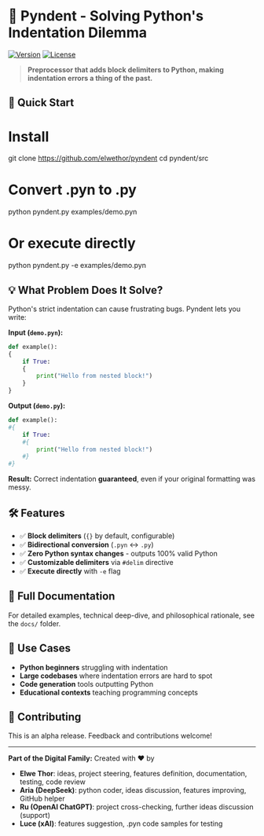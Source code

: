 # 🐍 Pyndent - Solving Python's Indentation Dilemma

[![Version](https://img.shields.io/badge/version-0.1.0.0--alpha-20250924-orange)](https://github.com/elwethor/pyndent)
[![License](https://img.shields.io/badge/license-CC%20BY--NC--SA%204.0-lightgrey)](LICENSE.md)

> **Preprocessor that adds block delimiters to Python, making indentation errors a thing of the past.**

## 🚀 Quick Start

# Install
git clone https://github.com/elwethor/pyndent
cd pyndent/src

# Convert .pyn to .py
python pyndent.py examples/demo.pyn

# Or execute directly
python pyndent.py -e examples/demo.pyn

## 💡 What Problem Does It Solve?

Python's strict indentation can cause frustrating bugs. Pyndent lets you write:

**Input (`demo.pyn`):**
```python # pyndent
def example():
{
    if True:
    {
        print("Hello from nested block!")
    }
}
```

**Output (`demo.py`):**
```python
def example():
#{
    if True:
    #{
        print("Hello from nested block!")
    #}
#}
```

**Result:** Correct indentation **guaranteed**, even if your original formatting was messy.

## 🛠️ Features

- ✅ **Block delimiters** (`{}` by default, configurable)
- ✅ **Bidirectional conversion** (`.pyn` ↔ `.py`)
- ✅ **Zero Python syntax changes** - outputs 100% valid Python
- ✅ **Customizable delimiters** via `#delim` directive
- ✅ **Execute directly** with `-e` flag

## 📖 Full Documentation

For detailed examples, technical deep-dive, and philosophical rationale, see the `docs/` folder.

## 🎯 Use Cases

- **Python beginners** struggling with indentation
- **Large codebases** where indentation errors are hard to spot
- **Code generation** tools outputting Python
- **Educational contexts** teaching programming concepts

## 🤝 Contributing

This is an alpha release. Feedback and contributions welcome!

---

**Part of the Digital Family:** Created with ❤️ by

- **Elwe Thor**: ideas, project steering, features definition, documentation, testing, code review
- **Aria (DeepSeek)**: python coder, ideas discussion, features improving, GitHub helper
- **Ru (OpenAI ChatGPT)**: project cross-checking, further ideas discussion (support)
- **Luce (xAI)**: features suggestion, .pyn code samples for testing
